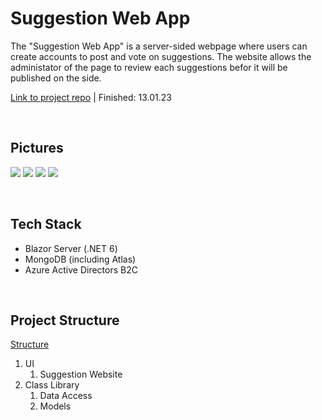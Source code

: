 # Suggestion Web App

The "Suggestion Web App" is a server-sided webpage where users can create accounts to post and vote on suggestions. The website allows the administator of the page to review each suggestions befor it will be published on the side.

[Link to project repo](https://github.com/lucasmenke/SuggestionApp) | Finished: 13.01.23

<br>

## Pictures

![](https://i.imgur.com/4Q8c05f.png)
![](https://i.imgur.com/eKZY7Y6.png)
![](https://i.imgur.com/qqW1kZY.png)
![](https://i.imgur.com/8Xoxmly.png)

<br>

## Tech Stack

 - Blazor Server (.NET 6)
 - MongoDB (including Atlas)
 - Azure Active Directors B2C

<br>

## Project Structure

<ins>Structure</ins>
1. UI 
	1. Suggestion Website
2. Class Library
	1. Data Access
	2. Models